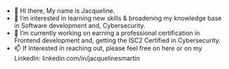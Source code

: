 - 👋 Hi there, My name is Jacqueline.
- 👀 I’m interested in learning new skills & broadening my knowledge base in Software development and, Cybersecurity.
- 🌱 I’m currently working on earning a professional certification in Frontend development and, getting the ISC2 Certified in Cybersecurity.
- 📫 If Interested in reaching out, please feel free on here or on my LinkedIn: linkedin.com/in/jacquelinesmartin

<!---
JSM-webdev/JSM-webdev is a ✨ special ✨ repository because its `README.md` (this file) appears on your GitHub profile.
You can click the Preview link to take a look at your changes.
--->
